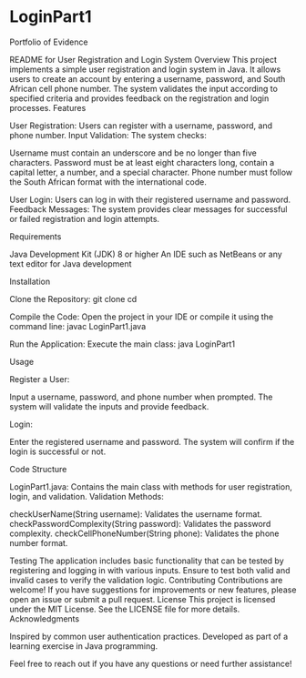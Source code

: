 # LoginPart1
Portfolio of Evidence

README for User Registration and Login System
Overview
This project implements a simple user registration and login system in Java. It allows users to create an account by entering a username, password, and South African cell phone number. The system validates the input according to specified criteria and provides feedback on the registration and login processes.
Features

User Registration: Users can register with a username, password, and phone number.
Input Validation: The system checks:

Username must contain an underscore and be no longer than five characters.
Password must be at least eight characters long, contain a capital letter, a number, and a special character.
Phone number must follow the South African format with the international code.


User Login: Users can log in with their registered username and password.
Feedback Messages: The system provides clear messages for successful or failed registration and login attempts.

Requirements

Java Development Kit (JDK) 8 or higher
An IDE such as NetBeans or any text editor for Java development

Installation


Clone the Repository:
git clone <repository-url>
cd <repository-directory>



Compile the Code:
Open the project in your IDE or compile it using the command line:
javac LoginPart1.java



Run the Application:
Execute the main class:
java LoginPart1



Usage


Register a User:

Input a username, password, and phone number when prompted.
The system will validate the inputs and provide feedback.



Login:

Enter the registered username and password.
The system will confirm if the login is successful or not.



Code Structure

LoginPart1.java: Contains the main class with methods for user registration, login, and validation.
Validation Methods:

checkUserName(String username): Validates the username format.
checkPasswordComplexity(String password): Validates the password complexity.
checkCellPhoneNumber(String phone): Validates the phone number format.



Testing
The application includes basic functionality that can be tested by registering and logging in with various inputs. Ensure to test both valid and invalid cases to verify the validation logic.
Contributing
Contributions are welcome! If you have suggestions for improvements or new features, please open an issue or submit a pull request.
License
This project is licensed under the MIT License. See the LICENSE file for more details.
Acknowledgments

Inspired by common user authentication practices.
Developed as part of a learning exercise in Java programming.

Feel free to reach out if you have any questions or need further assistance!
